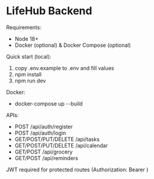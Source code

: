 # LifeHub Backend

Requirements:
- Node 18+
- Docker (optional) & Docker Compose (optional)

Quick start (local):
1. copy .env.example to .env and fill values
2. npm install
3. npm run dev

Docker:
- docker-compose up --build

APIs:
- POST /api/auth/register
- POST /api/auth/login
- GET/POST/PUT/DELETE /api/tasks
- GET/POST/PUT/DELETE /api/calendar
- GET/POST /api/grocery
- GET/POST /api/reminders

JWT required for protected routes (Authorization: Bearer <token>)
